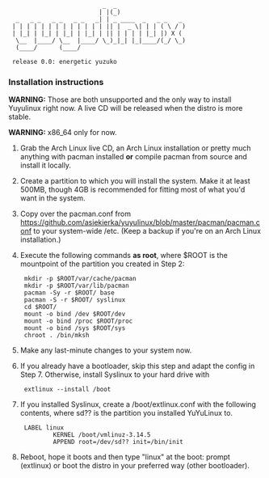                               _  _                   
                             | |(_)                  
      _   _ _   _ _   _ _   _| | _ ____  _   _ _   _ 
     | | | | | | | | | | | | | || |  _ \| | | ( \ / )
     | |_| | |_| | |_| | |_| | || | | | | |_| |) X ( 
      \__  |____/ \__  |____/ \_)_|_| |_|____/(_/ \_)
      (____/      (____/       

     release 0.0: energetic yuzuko
     
### Installation instructions

**WARNING:** Those are both unsupported and the only way to install Yuyulinux right now. A live CD will be released when the distro is more stable.

**WARNING:** x86_64 only for now.

1. Grab the Arch Linux live CD, an Arch Linux installation or pretty much anything with pacman installed **or** compile pacman from source and install it locally.

2. Create a partition to which you will install the system. Make it at least 500MB, though 4GB is recommended for fitting most of what you'd want in the system.

3. Copy over the pacman.conf from https://github.com/asiekierka/yuyulinux/blob/master/pacman/pacman.conf to your system-wide /etc. (Keep a backup if you're on an Arch Linux installation.)

4. Execute the following commands **as root**, where $ROOT is the mountpoint of the partition you created in Step 2:

        mkdir -p $ROOT/var/cache/pacman
        mkdir -p $ROOT/var/lib/pacman
        pacman -Sy -r $ROOT/ base
        pacman -S -r $ROOT/ syslinux
        cd $ROOT/
        mount -o bind /dev $ROOT/dev
        mount -o bind /proc $ROOT/proc
        mount -o bind /sys $ROOT/sys
        chroot . /bin/mksh

5. Make any last-minute changes to your system now.

6. If you already have a bootloader, skip this step and adapt the config in Step 7. Otherwise, install Syslinux to your hard drive with

        extlinux --install /boot

7. If you installed Syslinux, create a /boot/extlinux.conf with the following contents, where sd?? is the partition you installed YuYuLinux to.

        LABEL linux
                KERNEL /boot/vmlinuz-3.14.5
                APPEND root=/dev/sd?? init=/bin/init

8. Reboot, hope it boots and then type "linux" at the boot: prompt (extlinux) or boot the distro in your preferred way (other bootloader).

